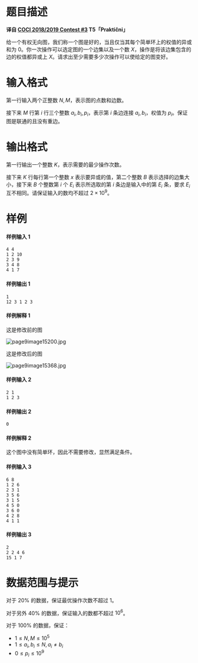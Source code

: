 
# 题目描述

**译自 [COCI 2018/2019 Contest #3](http://www.hsin.hr/coci/contest3_tasks.pdf) T5「Praktični」**

给一个有权无向图，我们称一个图是好的，当且仅当其每个简单环上的权值的异或和为 $0$。你一次操作可以选定图的一个边集以及一个数 $X$，操作是将该边集包含的边的权值都异或上 $X$。请求出至少需要多少次操作可以使给定的图变好。



# 输入格式

第一行输入两个正整数 $N,M$，表示图的点数和边数。

接下来 $M$ 行第 $i$ 行三个整数 $a_i, b_i, p_i$，表示第 $i$ 条边连接 $a_i, b_i$，权值为 $p_i$。保证图是联通的且没有重边。

# 输出格式

第一行输出一个整数 $K$，表示需要的最少操作次数。

接下来 $K$ 行每行第一个整数 $x$ 表示要异或的值，第二个整数 $B$ 表示选择的边集大小，接下来 $B$ 个整数第 $i$ 个 $E_i$ 表示所选取的第 $i$ 条边是输入中的第 $E_i$ 条，要求 $E_i$ 互不相同。请保证输入的数均不超过 $2 \times 10^9$。

# 样例

#### 样例输入 1

```plain
4 4
1 2 10
2 3 9
3 4 8
4 1 7
```

#### 样例输出 1

```plain
1
12 3 1 2 3
```

#### 样例解释 1

这是修改前的图

![page9image15200.jpg](/source/loj/3130/img/aHR0cHM6Ly9sb2otaW1nLnVweXVuLm1lbmNpLm1lbXNldDAuY24vMjAxOS8wNS8yMi81Y2U1M2VkNGYwYzI4LmpwZw==.jpg)

这是修改后的图

![page9image15368.jpg](/source/loj/3130/img/aHR0cHM6Ly9sb2otaW1nLnVweXVuLm1lbmNpLm1lbXNldDAuY24vMjAxOS8wNS8yMi81Y2U1M2VkNWM0MDE0LmpwZw==.jpg)

#### 样例输入 2

```plain
2 1
1 2 3
```

#### 样例输出 2

```plain
0
```

#### 样例解释 2

这个图中没有简单环，因此不需要修改，显然满足条件。

#### 样例输入 3

```plain
6 8
1 2 6
2 3 1
3 5 6
3 1 5
4 5 0
3 6 0
4 2 8
4 1 1
```

#### 样例输出 3

```plain
2
2 2 4 6
15 1 7
```

# 数据范围与提示

对于 $20\%$ 的数据，保证最优操作次数不超过 $1$。

对于另外 $40\%$ 的数据，保证输入的数都不超过 $10^6$。

对于 $100\%$ 的数据，保证：
- $1\le N, M \le 10^5$
- $1\le a_i, b_i \le N, a_i \neq b_i$
- $0\le p_i \le 10^9$


